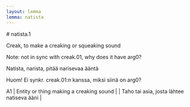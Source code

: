 ```yaml
---
layout: lemma
lemma: natista
---
```


<div class="sense">
# <span class="sensename">natista.1</span>

<span class="description">Creak, to make a creaking or squeaking sound</span>

Note: not in sync with creak.01, why does it have arg0?

<span class="description">Natista, narista, pitää narisevaa ääntä</span>

Huom! Ei synkr. creak.01:n kanssa, miksi siinä on arg0?

A1 | Entity or thing making a creaking sound |   | Taho tai asia, josta lähtee natiseva ääni |  

</div>

